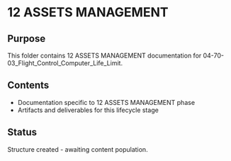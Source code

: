 # 12 ASSETS MANAGEMENT

## Purpose
This folder contains 12 ASSETS MANAGEMENT documentation for 04-70-03_Flight_Control_Computer_Life_Limit.

## Contents
- Documentation specific to 12 ASSETS MANAGEMENT phase
- Artifacts and deliverables for this lifecycle stage

## Status
Structure created - awaiting content population.

